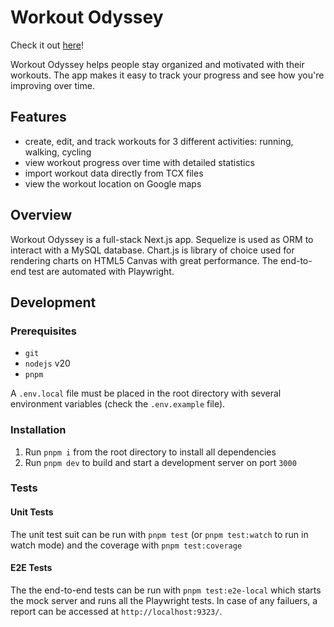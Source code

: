 # Workout Odyssey

Check it out [here](https://www.workoutodyssey.com)!

Workout Odyssey helps people stay organized and motivated with their workouts. The app makes it easy to track your progress and see how you're improving over time.

## Features

-   create, edit, and track workouts for 3 different activities: running, walking, cycling
-   view workout progress over time with detailed statistics
-   import workout data directly from TCX files
-   view the workout location on Google maps

## Overview

Workout Odyssey is a full-stack Next.js app. Sequelize is used as ORM to interact with a MySQL database. Chart.js is library of choice used for rendering charts on HTML5 Canvas with great performance. The end-to-end test are automated with Playwright.

## Development

### Prerequisites

-   `git`
-   `nodejs` v20
-   `pnpm`

A `.env.local` file must be placed in the root directory with several environment variables (check the `.env.example` file).

### Installation

1. Run `pnpm i` from the root directory to install all dependencies
2. Run `pnpm dev` to build and start a development server on port `3000`

### Tests

#### Unit Tests

The unit test suit can be run with `pnpm test` (or `pnpm test:watch` to run in watch mode) and the coverage with `pnpm test:coverage`

#### E2E Tests

The the end-to-end tests can be run with `pnpm test:e2e-local` which starts the mock server and runs all the Playwright tests. In case of any failuers, a report can be accessed at `http://localhost:9323/`.
